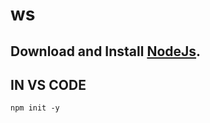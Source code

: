 # ws

## Download and Install [NodeJs](https://nodejs.org/en/download).

## IN VS CODE

`npm init -y`
